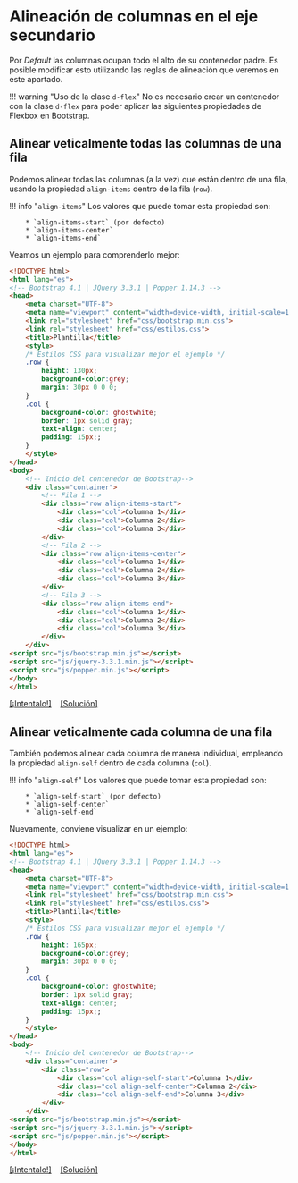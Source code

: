 # Alineación de columnas en el eje secundario
Por _Default_ las columnas ocupan todo el alto de su contenedor padre. Es posible modificar esto utilizando las reglas de alineación que veremos en este apartado. 

!!! warning "Uso de la clase `d-flex`"
		No es necesario crear un contenedor con la clase `d-flex` para poder aplicar las siguientes propiedades de Flexbox en Bootstrap. 


## Alinear veticalmente todas las columnas de una fila
Podemos alinear todas las columnas (a la vez) que están dentro de una fila, usando la propiedad `align-items` dentro de la fila (`row`). 

!!! info "`align-items`"
        Los valores que puede tomar esta propiedad son: 

        * `align-items-start` (por defecto)
        * `align-items-center` 
        * `align-items-end`

Veamos un ejemplo para comprenderlo mejor:

```html
<!DOCTYPE html>
<html lang="es">
<!-- Bootstrap 4.1 | JQuery 3.3.1 | Popper 1.14.3 -->
<head>
	<meta charset="UTF-8">
	<meta name="viewport" content="width=device-width, initial-scale=1.0">
	<link rel="stylesheet" href="css/bootstrap.min.css">
	<link rel="stylesheet" href="css/estilos.css">
	<title>Plantilla</title>
	<style>
	/* Estilos CSS para visualizar mejor el ejemplo */
	.row {
		height: 130px;
		background-color:grey;
		margin: 30px 0 0 0;
	}
	.col {
		background-color: ghostwhite;
		border: 1px solid gray;
		text-align: center;
		padding: 15px;;
	}
	</style>
</head>
<body>
	<!-- Inicio del contenedor de Bootstrap-->
	<div class="container">
		<!-- Fila 1 -->
		<div class="row align-items-start">
			<div class="col">Columna 1</div>
			<div class="col">Columna 2</div>
			<div class="col">Columna 3</div>
		</div>
		<!-- Fila 2 -->
		<div class="row align-items-center">
			<div class="col">Columna 1</div>
			<div class="col">Columna 2</div>
			<div class="col">Columna 3</div>
		</div>
		<!-- Fila 3 -->
		<div class="row align-items-end">
			<div class="col">Columna 1</div>
			<div class="col">Columna 2</div>
			<div class="col">Columna 3</div>
		</div>
	</div>
<script src="js/bootstrap.min.js"></script>
<script src="js/jquery-3.3.1.min.js"></script>
<script src="js/popper.min.js"></script>
</body>
</html>
```

[[¡Intentalo!]](descargas/bootstrap_alignv_ej_1.zip) &nbsp;&nbsp; [[Solución]](descargas/bootstrap_alignv_sc_1.zip) 

## Alinear veticalmente cada columna de una fila
También podemos alinear cada columna de manera individual, empleando la propiedad `align-self` dentro de cada columna (`col`). 

!!! info "`align-self`"
        Los valores que puede tomar esta propiedad son: 

        * `align-self-start` (por defecto)
        * `align-self-center` 
        * `align-self-end`

Nuevamente, conviene visualizar en un ejemplo: 

```html
<!DOCTYPE html>
<html lang="es">
<!-- Bootstrap 4.1 | JQuery 3.3.1 | Popper 1.14.3 -->
<head>
	<meta charset="UTF-8">
	<meta name="viewport" content="width=device-width, initial-scale=1.0">
	<link rel="stylesheet" href="css/bootstrap.min.css">
	<link rel="stylesheet" href="css/estilos.css">
	<title>Plantilla</title>
	<style>
	/* Estilos CSS para visualizar mejor el ejemplo */
	.row {
		height: 165px;
		background-color:grey;
		margin: 30px 0 0 0;
	}
	.col {
		background-color: ghostwhite;
		border: 1px solid gray;
		text-align: center;
		padding: 15px;;
	}
	</style>
</head>
<body>
	<!-- Inicio del contenedor de Bootstrap-->
	<div class="container">
		<div class="row">
			<div class="col align-self-start">Columna 1</div>
			<div class="col align-self-center">Columna 2</div>
			<div class="col align-self-end">Columna 3</div>
		</div>
	</div>
<script src="js/bootstrap.min.js"></script>
<script src="js/jquery-3.3.1.min.js"></script>
<script src="js/popper.min.js"></script>
</body>
</html>
```

[[¡Intentalo!]](descargas/bootstrap_alignv_ej_2.zip) &nbsp;&nbsp; [[Solución]](descargas/bootstrap_alignv_sc_2.zip) 